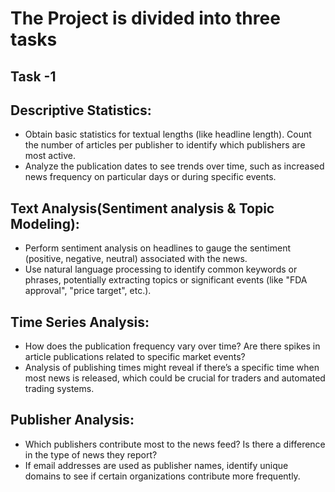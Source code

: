 # The Project is divided into three tasks 
## Task -1
 ## Descriptive Statistics:
* Obtain basic statistics for textual lengths (like headline length).
Count the number of articles per publisher to identify which publishers are most active.
* Analyze the publication dates to see trends over time, such as increased news frequency on particular days or during specific events.
 ## Text Analysis(Sentiment analysis & Topic Modeling):
* Perform sentiment analysis on headlines to gauge the sentiment (positive, negative, neutral) associated with the news.
* Use natural language processing to identify common keywords or phrases, potentially extracting topics or significant events (like "FDA approval", "price target", etc.).
## Time Series Analysis:
* How does the publication frequency vary over time? Are there spikes in article publications related to specific market events?
* Analysis of publishing times might reveal if there’s a specific time when most news is released, which could be crucial for traders and automated trading systems.
## Publisher Analysis:
* Which publishers contribute most to the news feed? Is there a difference in the type of news they report?
* If email addresses are used as publisher names, identify unique domains to see if certain organizations contribute more frequently.